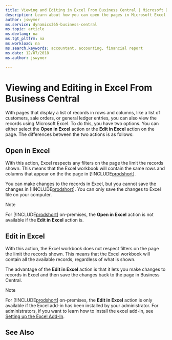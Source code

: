 ```yaml
---
title: Viewing and Editing in Excel From Business Central | Microsoft Docs
description: Learn about how you can open the pages in Microsoft Excel from Business Central for better data analysis.
author: jswymer
ms.service: dynamics365-business-central
ms.topic: article
ms.devlang: na
ms.tgt_pltfrm: na
ms.workload: na
ms.search.keywords: accountant, accounting, financial report
ms.date: 12/07/2018
ms.author: jswymer

---
```

# Viewing and Editing in Excel From Business Central 

With pages that display a list of records in rows and columns, like a list of customers, sale orders, or general ledger entries, you can also view the records using Microsoft Excel. To do this, you have two options. You can either select the **Open in Excel** action or the **Edit in Excel** action on the page. The differences between the two actions is as follows:  

## Open in Excel

With this action, Excel respects any filters on the page the limit the records shown. This means that the Excel workbook will contain the same rows and columns that appear on the the page in [!INCLUDE[prodshort](../developer/includes/prodshort.md)].

You can make changes to the records in Excel, but you cannot save the changes in [!INCLUDE[prodshort](../developer/includes/prodshort.md)]. You can only save the changes to Excel file on your computer.

>[!NOTE]
>For [!INCLUDE[prodshort](../developer/includes/prodshort.md)] on-premises, the **Open in Excel** action is not available if the **Edit in Excel** action is.

## Edit in Excel

With this action, the Excel workbook does not respect filters on the page the limit the records shown. This means that the Excel workbook will contain all the available records, regardless of what is shown. 

The advantage of the **Edit in Excel** action is that it lets you make changes to records in Excel and then save the changes back to the page in Business Central.

>[!NOTE]
>For [!INCLUDE[prodshort](../developer/includes/prodshort.md)] on-premises, the **Edit in Excel** action is only available if the Excel add-in has been installed by your administrator. For administrators, if you want to learn how to install the excel add-in, see [Setting up the Excel Add-In](configuring-excel-addin.md).

## See Also
  
